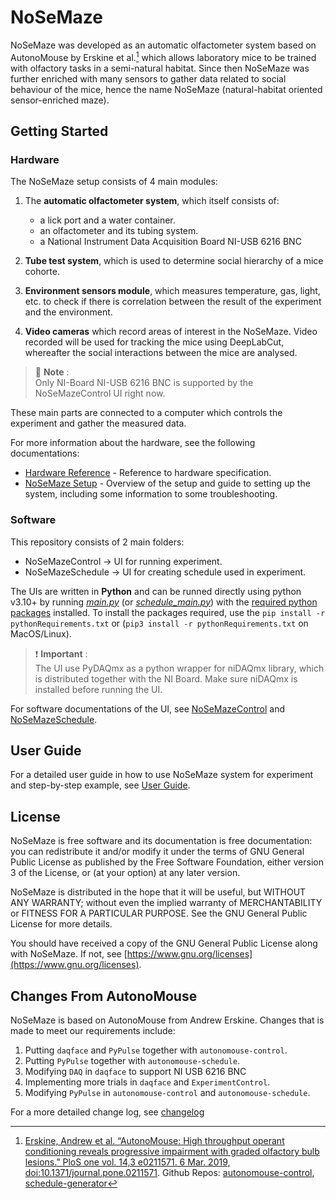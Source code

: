 # NoSeMaze

NoSeMaze was developed as an automatic olfactometer system based on AutonoMouse by Erskine et al.[^1] which allows laboratory mice to be trained with olfactory tasks in a semi-natural habitat. Since then NoSeMaze was further enriched with many sensors to gather data related to social behaviour of the mice, hence the name NoSeMaze (natural-habitat oriented sensor-enriched maze).

[^1]: [Erskine, Andrew et al. “AutonoMouse: High throughput operant conditioning reveals progressive impairment with graded olfactory bulb lesions.” PloS one vol. 14,3 e0211571. 6 Mar. 2019, doi:10.1371/journal.pone.0211571](https://www.ncbi.nlm.nih.gov/pmc/articles/PMC6402634/). Github Repos: [autonomouse-control](https://github.com/RoboDoig/autonomouse-control), [schedule-generator](https://github.com/RoboDoig/schedule-generator)

## Getting Started

### Hardware

The NoSeMaze setup consists of 4 main modules:

1. The **automatic olfactometer system**, which itself consists of:
    - a lick port and a water container.
    - an olfactometer and its tubing system.
    - a National Instrument Data Acquisition Board NI-USB 6216 BNC

2. **Tube test system**, which is used to determine social hierarchy of a mice cohorte.

3. **Environment sensors module**, which measures temperature, gas, light, etc. to check if there is correlation between the result of the experiment and the environment.

4. **Video cameras** which record areas of interest in the NoSeMaze. Video recorded will be used for tracking the mice using DeepLabCut, whereafter the social interactions between the mice are analysed.

> :memo: **Note** :  
> Only NI-Board NI-USB 6216 BNC is supported by the NoSeMazeControl UI right now.

These main parts are connected to a computer which controls the experiment and gather the measured data.

For more information about the hardware, see the following documentations:

- [Hardware Reference](/Documentation/HardwareDocumentation/hardwareReference.md) - Reference to hardware specification.
- [NoSeMaze Setup](/Documentation/Guides/setupGuide.md) - Overview of the setup and guide to setting up the system, including some information to some troubleshooting.

### Software

This repository consists of 2 main folders:

- NoSeMazeControl &rarr; UI for running experiment.
- NoSeMazeSchedule &rarr; UI for creating schedule used in experiment.

The UIs are written in **Python** and can be runned directly using python v3.10+ by running [*main.py*](/NoSeMazeControl/main.py) (or [*schedule_main.py*](/NoSeMazeSchedule/scheduleMain.py)) with the [required python packages](/pythonRequirements.txt) installed. To install the packages required, use the `pip install -r pythonRequirements.txt` or (`pip3 install -r pythonRequirements.txt` on MacOS/Linux).

> :exclamation: **Important** :  
> The UI use PyDAQmx as a python wrapper for niDAQmx library, which is distributed together with the NI Board. Make sure niDAQmx is installed before running the UI.

For software documentations of the UI, see [NoSeMazeControl](/NoSeMazeControl/README.md) and [NoSeMazeSchedule](/NoSeMazeSchedule/README.md).

## User Guide

For a detailed user guide in how to use NoSeMaze system for experiment and step-by-step example, see [User Guide](/Documentation/Guides/userGuide.md).

## License

NoSeMaze is free software and its documentation is free documentation: you can redistribute it and/or modify it under the terms of GNU General Public License as published by the Free Software Foundation, either version 3 of the License, or (at your option) at any later version.

NoSeMaze is distributed in the hope that it will be useful, but WITHOUT ANY WARRANTY; without even the implied warranty of MERCHANTABILITY or FITNESS FOR A PARTICULAR PURPOSE. See the GNU General Public License for more details.

You should have received a copy of the GNU General Public License along with NoSeMaze. If not, see [https://www.gnu.org/licenses](https://www.gnu.org/licenses).

## Changes From AutonoMouse

NoSeMaze is based on AutonoMouse from Andrew Erskine. Changes that is made to meet our requirements include:

1. Putting `daqface` and `PyPulse` together with `autonomouse-control`.
2. Putting `PyPulse` together with `autonomouse-schedule`.
3. Modifying `DAQ` in `daqface` to support NI USB 6216 BNC
4. Implementing more trials in `daqface` and `ExperimentControl`.
5. Modifying `PyPulse` in `autonomouse-control` and `autonomouse-schedule`.

For a more detailed change log, see [changelog](./Documentation/CHANGELOG.md)
